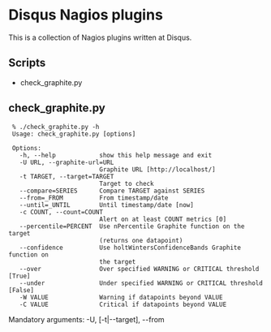 # Disqus Nagios plugins

This is a collection of Nagios plugins written at Disqus.

## Scripts

* check_graphite.py

## check_graphite.py

     % ./check_graphite.py -h
     Usage: check_graphite.py [options]

     Options:
       -h, --help            show this help message and exit
       -U URL, --graphite-url=URL
                             Graphite URL [http://localhost/]
       -t TARGET, --target=TARGET
                             Target to check
       --compare=SERIES      Compare TARGET against SERIES
       --from=_FROM          From timestamp/date
       --until=_UNTIL        Until timestamp/date [now]
       -c COUNT, --count=COUNT
                             Alert on at least COUNT metrics [0]
       --percentile=PERCENT  Use nPercentile Graphite function on the target
                             (returns one datapoint)
       --confidence          Use holtWintersConfidenceBands Graphite function on
                             the target
       --over                Over specified WARNING or CRITICAL threshold [True]
       --under               Under specified WARNING or CRITICAL threshold [False]
       -W VALUE              Warning if datapoints beyond VALUE
       -C VALUE              Critical if datapoints beyond VALUE

Mandatory arguments: -U, [-t|--target], --from
